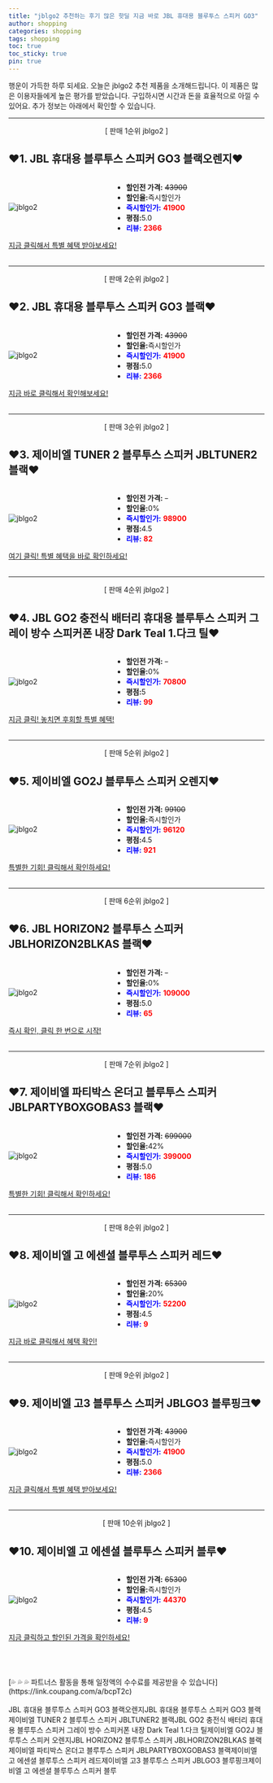```yaml
---
title: "jblgo2 추천하는 후기 많은 핫딜 지금 바로 JBL 휴대용 블루투스 스피커 GO3"
author: shopping
categories: shopping
tags: shopping
toc: true
toc_sticky: true
pin: true
---
```

행운이 가득한 하루 되세요. 오늘은 jblgo2 추천 제품을 소개해드립니다. 이 제품은 많은 이용자들에게 높은 평가를 받았습니다. 구입하시면 시간과 돈을 효율적으로 아낄 수 있어요. 추가 정보는 아래에서 확인할 수 있습니다.

---
<div style="text-align: center;">
    <p class="toplist">[ 판매 1순위 jblgo2 ]</p>
</div>

<h2><strong>❤️1. JBL 휴대용 블루투스 스피커 GO3 블랙오렌지❤️</strong></h2>

<div style="display: flex; align-items: center;">
    <div style="flex: 0.4;">
        <img src="https://thumbnail10.coupangcdn.com/thumbnails/remote/230x230ex/image/vendor_inventory/d029/71dce55190e59c6de6799043e5f6db9ce68672ec5a6bd8efeeb165eb4e6d.jpg" alt="jblgo2" style="max-width: 100%;">
    </div>
    <div style="flex: 0.6; margin-left: 10px;">
        <ul>
            <li><strong>할인전 가격:</strong> <del>43900</del></li>
            <li><strong>할인율:</strong>즉시할인가</li>
            <li><span style='color:blue'><strong>즉시할인가:</strong></span> <span style='color:red'><strong>41900</strong></span></li>
            <li><strong>평점:</strong>5.0</li>
            <li><span style='color:blue'><strong>리뷰:</strong></span> <span style='color:red'><strong>2366</strong></span></li>
        </ul>
    </div>
</div>
<div class="center">
    <a href="https://link.coupang.com/re/AFFSDP?lptag=AF9450613&subid=navercafe1&pageKey=6543818567&traceid=V0-153&itemId=18219940384&vendorItemId=84473274821" class="myButton">
        지금 클릭해서 특별 혜택 받아보세요!
    </a>
</div>
<br>

---
<div style="text-align: center;">
    <p class="toplist">[ 판매 2순위 jblgo2 ]</p>
</div>

<h2><strong>❤️2. JBL 휴대용 블루투스 스피커 GO3 블랙❤️</strong></h2>

<div style="display: flex; align-items: center;">
    <div style="flex: 0.4;">
        <img src="https://thumbnail10.coupangcdn.com/thumbnails/remote/230x230ex/image/vendor_inventory/8054/e7ff0be3a6b07416aa317ba74d4406bffc5461f1f323a0ef7b6ba9832bd2.jpg" alt="jblgo2" style="max-width: 100%;">
    </div>
    <div style="flex: 0.6; margin-left: 10px;">
        <ul>
            <li><strong>할인전 가격:</strong> <del>43900</del></li>
            <li><strong>할인율:</strong>즉시할인가</li>
            <li><span style='color:blue'><strong>즉시할인가:</strong></span> <span style='color:red'><strong>41900</strong></span></li>
            <li><strong>평점:</strong>5.0</li>
            <li><span style='color:blue'><strong>리뷰:</strong></span> <span style='color:red'><strong>2366</strong></span></li>
        </ul>
    </div>
</div>
<div class="center">
    <a href="https://link.coupang.com/re/AFFSDP?lptag=AF9450613&subid=navercafe1&pageKey=6543818567&traceid=V0-153&itemId=18219936428&vendorItemId=84473274825" class="myButton">
        지금 바로 클릭해서 확인해보세요!
    </a>
</div>
<br>

---
<div style="text-align: center;">
    <p class="toplist">[ 판매 3순위 jblgo2 ]</p>
</div>

<h2><strong>❤️3. 제이비엘 TUNER 2 블루투스 스피커 JBLTUNER2 블랙❤️</strong></h2>

<div style="display: flex; align-items: center;">
    <div style="flex: 0.4;">
        <img src="https://thumbnail7.coupangcdn.com/thumbnails/remote/230x230ex/image/vendor_inventory/585f/cb248314ed231f73f84e3e053837504a918abcc1fb70343d64e1d5d8be15.jpg" alt="jblgo2" style="max-width: 100%;">
    </div>
    <div style="flex: 0.6; margin-left: 10px;">
        <ul>
            <li><strong>할인전 가격:</strong> <del>-</del></li>
            <li><strong>할인율:</strong>0%</li>
            <li><span style='color:blue'><strong>즉시할인가:</strong></span> <span style='color:red'><strong>98900</strong></span></li>
            <li><strong>평점:</strong>4.5</li>
            <li><span style='color:blue'><strong>리뷰:</strong></span> <span style='color:red'><strong>82</strong></span></li>
        </ul>
    </div>
</div>
<div class="center">
    <a href="https://link.coupang.com/re/AFFSDP?lptag=AF9450613&subid=navercafe1&pageKey=5151589916&traceid=V0-153&itemId=7079300968&vendorItemId=74281313128" class="myButton">
        여기 클릭! 특별 혜택을 바로 확인하세요!
    </a>
</div>
<br>

---
<div style="text-align: center;">
    <p class="toplist">[ 판매 4순위 jblgo2 ]</p>
</div>

<h2><strong>❤️4. JBL GO2 충전식 배터리 휴대용 블루투스 스피커 그레이 방수 스피커폰 내장 Dark Teal 1.다크 틸❤️</strong></h2>

<div style="display: flex; align-items: center;">
    <div style="flex: 0.4;">
        <img src="https://thumbnail7.coupangcdn.com/thumbnails/remote/230x230ex/image/vendor_inventory/6a5f/5b3827011c65e61af5d456e142a66068ad830eaad86eb7d6b2caa9266563.jpg" alt="jblgo2" style="max-width: 100%;">
    </div>
    <div style="flex: 0.6; margin-left: 10px;">
        <ul>
            <li><strong>할인전 가격:</strong> <del>-</del></li>
            <li><strong>할인율:</strong>0%</li>
            <li><span style='color:blue'><strong>즉시할인가:</strong></span> <span style='color:red'><strong>70800</strong></span></li>
            <li><strong>평점:</strong>5</li>
            <li><span style='color:blue'><strong>리뷰:</strong></span> <span style='color:red'><strong>99</strong></span></li>
        </ul>
    </div>
</div>
<div class="center">
    <a href="https://link.coupang.com/re/AFFSDP?lptag=AF9450613&subid=navercafe1&pageKey=7163338227&traceid=V0-153&itemId=18031952959&vendorItemId=85239442568" class="myButton">
        지금 클릭! 놓치면 후회할 특별 혜택!
    </a>
</div>
<br>

---
<div style="text-align: center;">
    <p class="toplist">[ 판매 5순위 jblgo2 ]</p>
</div>

<h2><strong>❤️5. 제이비엘 GO2J 블루투스 스피커 오렌지❤️</strong></h2>

<div style="display: flex; align-items: center;">
    <div style="flex: 0.4;">
        <img src="https://thumbnail6.coupangcdn.com/thumbnails/remote/230x230ex/image/product/image/vendoritem/2019/04/19/4241638687/4a68bcac-2f6c-4551-835e-a9f8f2e0a4de.jpg" alt="jblgo2" style="max-width: 100%;">
    </div>
    <div style="flex: 0.6; margin-left: 10px;">
        <ul>
            <li><strong>할인전 가격:</strong> <del>99100</del></li>
            <li><strong>할인율:</strong>즉시할인가</li>
            <li><span style='color:blue'><strong>즉시할인가:</strong></span> <span style='color:red'><strong>96120</strong></span></li>
            <li><strong>평점:</strong>4.5</li>
            <li><span style='color:blue'><strong>리뷰:</strong></span> <span style='color:red'><strong>921</strong></span></li>
        </ul>
    </div>
</div>
<div class="center">
    <a href="https://link.coupang.com/re/AFFSDP?lptag=AF9450613&subid=navercafe1&pageKey=2322960905&traceid=V0-153&itemId=490700470&vendorItemId=5526788560" class="myButton">
        특별한 기회! 클릭해서 확인하세요!
    </a>
</div>
<br>

---
<div style="text-align: center;">
    <p class="toplist">[ 판매 6순위 jblgo2 ]</p>
</div>

<h2><strong>❤️6. JBL HORIZON2 블루투스 스피커 JBLHORIZON2BLKAS 블랙❤️</strong></h2>

<div style="display: flex; align-items: center;">
    <div style="flex: 0.4;">
        <img src="https://thumbnail7.coupangcdn.com/thumbnails/remote/230x230ex/image/vendor_inventory/9b05/4fdf4efb9cdc2777161f8821bf2ae7e24859e41c5684226b5ee4185a6518.jpg" alt="jblgo2" style="max-width: 100%;">
    </div>
    <div style="flex: 0.6; margin-left: 10px;">
        <ul>
            <li><strong>할인전 가격:</strong> <del>-</del></li>
            <li><strong>할인율:</strong>0%</li>
            <li><span style='color:blue'><strong>즉시할인가:</strong></span> <span style='color:red'><strong>109000</strong></span></li>
            <li><strong>평점:</strong>5.0</li>
            <li><span style='color:blue'><strong>리뷰:</strong></span> <span style='color:red'><strong>65</strong></span></li>
        </ul>
    </div>
</div>
<div class="center">
    <a href="https://link.coupang.com/re/AFFSDP?lptag=AF9450613&subid=navercafe1&pageKey=5463982633&traceid=V0-153&itemId=8371142236&vendorItemId=75092027848" class="myButton">
        즉시 확인, 클릭 한 번으로 시작!
    </a>
</div>
<br>

---
<div style="text-align: center;">
    <p class="toplist">[ 판매 7순위 jblgo2 ]</p>
</div>

<h2><strong>❤️7. 제이비엘 파티박스 온더고 블루투스 스피커 JBLPARTYBOXGOBAS3 블랙❤️</strong></h2>

<div style="display: flex; align-items: center;">
    <div style="flex: 0.4;">
        <img src="https://thumbnail9.coupangcdn.com/thumbnails/remote/230x230ex/image/vendor_inventory/bc36/e6d9610b8bd76622ff57e085226f05c6f7b1aa42727239147e2f0f717ddd.jpg" alt="jblgo2" style="max-width: 100%;">
    </div>
    <div style="flex: 0.6; margin-left: 10px;">
        <ul>
            <li><strong>할인전 가격:</strong> <del>699000</del></li>
            <li><strong>할인율:</strong>42%</li>
            <li><span style='color:blue'><strong>즉시할인가:</strong></span> <span style='color:red'><strong>399000</strong></span></li>
            <li><strong>평점:</strong>5.0</li>
            <li><span style='color:blue'><strong>리뷰:</strong></span> <span style='color:red'><strong>186</strong></span></li>
        </ul>
    </div>
</div>
<div class="center">
    <a href="https://link.coupang.com/re/AFFSDP?lptag=AF9450613&subid=navercafe1&pageKey=5525397389&traceid=V0-153&itemId=8654803959&vendorItemId=75123465357" class="myButton">
        특별한 기회! 클릭해서 확인하세요!
    </a>
</div>
<br>

---
<div style="text-align: center;">
    <p class="toplist">[ 판매 8순위 jblgo2 ]</p>
</div>

<h2><strong>❤️8. 제이비엘 고 에센셜 블루투스 스피커 레드❤️</strong></h2>

<div style="display: flex; align-items: center;">
    <div style="flex: 0.4;">
        <img src="https://thumbnail9.coupangcdn.com/thumbnails/remote/230x230ex/image/vendor_inventory/fd9c/8594b79550e0310f393b0153671da505c48631d4be5cbc8d3f5c2e3b2b0c.jpg" alt="jblgo2" style="max-width: 100%;">
    </div>
    <div style="flex: 0.6; margin-left: 10px;">
        <ul>
            <li><strong>할인전 가격:</strong> <del>65300</del></li>
            <li><strong>할인율:</strong>20%</li>
            <li><span style='color:blue'><strong>즉시할인가:</strong></span> <span style='color:red'><strong>52200</strong></span></li>
            <li><strong>평점:</strong>4.5</li>
            <li><span style='color:blue'><strong>리뷰:</strong></span> <span style='color:red'><strong>9</strong></span></li>
        </ul>
    </div>
</div>
<div class="center">
    <a href="https://link.coupang.com/re/AFFSDP?lptag=AF9450613&subid=navercafe1&pageKey=7516285010&traceid=V0-153&itemId=19704613687&vendorItemId=86809235322" class="myButton">
        지금 바로 클릭해서 혜택 확인!
    </a>
</div>
<br>

---
<div style="text-align: center;">
    <p class="toplist">[ 판매 9순위 jblgo2 ]</p>
</div>

<h2><strong>❤️9. 제이비엘 고3 블루투스 스피커 JBLGO3 블루핑크❤️</strong></h2>

<div style="display: flex; align-items: center;">
    <div style="flex: 0.4;">
        <img src="https://thumbnail9.coupangcdn.com/thumbnails/remote/230x230ex/image/vendor_inventory/8559/a80966d4fa63240e83b8ee85bf12ad1c53a5c80b9144e9c985ad02b76a74.jpg" alt="jblgo2" style="max-width: 100%;">
    </div>
    <div style="flex: 0.6; margin-left: 10px;">
        <ul>
            <li><strong>할인전 가격:</strong> <del>43900</del></li>
            <li><strong>할인율:</strong>즉시할인가</li>
            <li><span style='color:blue'><strong>즉시할인가:</strong></span> <span style='color:red'><strong>41900</strong></span></li>
            <li><strong>평점:</strong>5.0</li>
            <li><span style='color:blue'><strong>리뷰:</strong></span> <span style='color:red'><strong>2366</strong></span></li>
        </ul>
    </div>
</div>
<div class="center">
    <a href="https://link.coupang.com/re/AFFSDP?lptag=AF9450613&subid=navercafe1&pageKey=6543818567&traceid=V0-153&itemId=7881483655&vendorItemId=84473274833" class="myButton">
        지금 클릭해서 특별 혜택 받아보세요!
    </a>
</div>
<br>

---
<div style="text-align: center;">
    <p class="toplist">[ 판매 10순위 jblgo2 ]</p>
</div>

<h2><strong>❤️10. 제이비엘 고 에센셜 블루투스 스피커 블루❤️</strong></h2>

<div style="display: flex; align-items: center;">
    <div style="flex: 0.4;">
        <img src="https://thumbnail9.coupangcdn.com/thumbnails/remote/230x230ex/image/vendor_inventory/68fa/eb909ea76a04b654958b22f0ad9c70b2abf0608803efa79b279aad0e9e4e.jpg" alt="jblgo2" style="max-width: 100%;">
    </div>
    <div style="flex: 0.6; margin-left: 10px;">
        <ul>
            <li><strong>할인전 가격:</strong> <del>65300</del></li>
            <li><strong>할인율:</strong>즉시할인가</li>
            <li><span style='color:blue'><strong>즉시할인가:</strong></span> <span style='color:red'><strong>44370</strong></span></li>
            <li><strong>평점:</strong>4.5</li>
            <li><span style='color:blue'><strong>리뷰:</strong></span> <span style='color:red'><strong>9</strong></span></li>
        </ul>
    </div>
</div>
<div class="center">
    <a href="https://link.coupang.com/re/AFFSDP?lptag=AF9450613&subid=navercafe1&pageKey=7516285010&traceid=V0-153&itemId=19704613685&vendorItemId=86809235315" class="myButton">
        지금 클릭하고 할인된 가격을 확인하세요!
    </a>
</div>
<br>
<br><br><br>[💦 💦 💦 파트너스 활동을 통해 일정액의 수수료를 제공받을 수 있습니다](https://link.coupang.com/a/bcpT2c)<br><br>JBL 휴대용 블루투스 스피커 GO3 블랙오렌지JBL 휴대용 블루투스 스피커 GO3 블랙제이비엘 TUNER 2 블루투스 스피커 JBLTUNER2 블랙JBL GO2 충전식 배터리 휴대용 블루투스 스피커 그레이 방수 스피커폰 내장 Dark Teal 1.다크 틸제이비엘 GO2J 블루투스 스피커 오렌지JBL HORIZON2 블루투스 스피커 JBLHORIZON2BLKAS 블랙제이비엘 파티박스 온더고 블루투스 스피커 JBLPARTYBOXGOBAS3 블랙제이비엘 고 에센셜 블루투스 스피커 레드제이비엘 고3 블루투스 스피커 JBLGO3 블루핑크제이비엘 고 에센셜 블루투스 스피커 블루